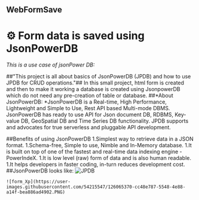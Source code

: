 ## WebFormSave
# :gear: Form data is saved using JsonPowerDB
_This is a use case of jsonPower DB:_

##"This project is all about basics of JsonPowerDB (JPDB) and how to use JPDB for CRUD operations."##
In this small project, html form is created and then to make it working a database is created using JsonpowerDB which do not need any pre-creation of table or database.
##*About JsonPowerDB:
    *JsonPowerDB is a Real-time, High Performance, Lightweight and Simple to Use, Rest API based Multi-mode DBMS. JsonPowerDB has ready to use API for Json document DB, RDBMS, Key-value DB, GeoSpatial DB and Time Series DB functionality. JPDB supports and advocates for true serverless and pluggable API development.
    
##Benefits of using JsonPowerDB
    1.Simplest way to retrieve data in a JSON format.
    1.Schema-free, Simple to use, Nimble and In-Memory database.
    1.It is built on top of one of the fastest and real-time data indexing engine - PowerIndeX.
    1.It is low level (raw) form of data and is also human readable.
    1.It helps developers in faster coding, in-turn reduces development cost.
##JsonPowerDB looks like:
    ![JPDB](https://user-images.githubusercontent.com/54215547/126065351-e8593fd9-23ff-40ce-9b9c-2b11bef22e6d.PNG)
    
    ![form_Xp](https://user-images.githubusercontent.com/54215547/126065370-cc48e787-5548-4e88-a14f-bea886ad4902.PNG)
